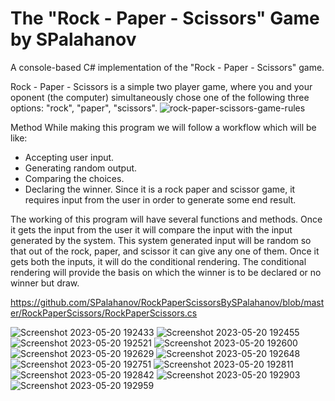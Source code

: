 # The "Rock - Paper - Scissors" Game by SPalahanov

A console-based C# implementation of the "Rock - Paper - Scissors" game.

Rock - Paper - Scissors is a simple two player game, where you and your oponent (the computer) simultaneously chose one of the following three options: "rock", "paper", "scissors".
![rock-paper-scissors-game-rules](https://github.com/SPalahanov/RockPaperScissorsBySPalahanov/assets/133794658/56dce846-0983-46e0-847e-da4ad0ca3e82)

Method
While making this program we will follow a workflow which will be like:

- Accepting user input.
- Generating random output.
- Comparing the choices.
- Declaring the winner.
Since it is a rock paper and scissor game, it requires input from the user in order to generate some end result.

The working of this program will have several functions and methods. Once it gets the input from the user it will compare the input with the input generated by the system. This system generated input will be random so that out of the rock, paper, and scissor it can give any one of them. Once it gets both the inputs, it will do the conditional rendering. The conditional rendering will provide the basis on which the winner is to be declared or no winner but draw.

https://github.com/SPalahanov/RockPaperScissorsBySPalahanov/blob/master/RockPaperScissors/RockPaperScissors.cs

![Screenshot 2023-05-20 192433](https://github.com/SPalahanov/RockPaperScissorsBySPalahanov/assets/133794658/972bac92-6352-416a-973b-d160eee1f0b8)
![Screenshot 2023-05-20 192455](https://github.com/SPalahanov/RockPaperScissorsBySPalahanov/assets/133794658/d5261f5f-a0c4-42a6-9e06-9c43f766f7e9)
![Screenshot 2023-05-20 192521](https://github.com/SPalahanov/RockPaperScissorsBySPalahanov/assets/133794658/61818354-42eb-478b-bc11-1d1e379398b3)
![Screenshot 2023-05-20 192600](https://github.com/SPalahanov/RockPaperScissorsBySPalahanov/assets/133794658/3a3462fe-01da-4487-966d-a268b8974c1f)
![Screenshot 2023-05-20 192629](https://github.com/SPalahanov/RockPaperScissorsBySPalahanov/assets/133794658/046642d1-ebf9-4c3f-b9c1-7dc7e1cf299d)
![Screenshot 2023-05-20 192648](https://github.com/SPalahanov/RockPaperScissorsBySPalahanov/assets/133794658/d5e28ac2-75bd-4548-a7e7-7e26b09b1063)
![Screenshot 2023-05-20 192751](https://github.com/SPalahanov/RockPaperScissorsBySPalahanov/assets/133794658/638a9e68-d544-4efa-9140-7fea5e90373e)
![Screenshot 2023-05-20 192811](https://github.com/SPalahanov/RockPaperScissorsBySPalahanov/assets/133794658/ea9ff6bd-f0b7-497d-acc5-13e5fd4bffa9)
![Screenshot 2023-05-20 192842](https://github.com/SPalahanov/RockPaperScissorsBySPalahanov/assets/133794658/6006fbfb-ec66-4f69-91dc-98c19d1db182)
![Screenshot 2023-05-20 192903](https://github.com/SPalahanov/RockPaperScissorsBySPalahanov/assets/133794658/06ccfbaf-6288-461c-8965-12177beed561)
![Screenshot 2023-05-20 192959](https://github.com/SPalahanov/RockPaperScissorsBySPalahanov/assets/133794658/a3576b32-ec25-4bf1-b852-c653b88d3f70)
